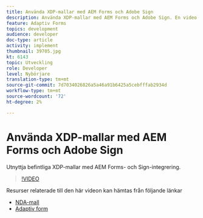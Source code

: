 ```yaml
---
title: Använda XDP-mallar med AEM Forms och Adobe Sign
description: Använda XDP-mallar med AEM Forms och Adobe Sign. En video som detaljerat utnyttjar befintliga XDP-mallar med AEM Forms- och Sign-integrering.
feature: Adaptiv Forms
topics: development
audience: developer
doc-type: article
activity: implement
thumbnail: 39705.jpg
kt: 6143
topic: Utveckling
role: Developer
level: Nybörjare
translation-type: tm+mt
source-git-commit: 7d7034026826a5a46a91b6425a5cebfffab2934d
workflow-type: tm+mt
source-wordcount: '72'
ht-degree: 2%

---
```


# Använda XDP-mallar med AEM Forms och Adobe Sign

Utnyttja befintliga XDP-mallar med AEM Forms- och Sign-integrering.

>[!VIDEO](https://video.tv.adobe.com/v/39705/?quality=9&learn=on)

Resurser relaterade till den här videon kan hämtas från följande länkar

* [NDA-mall](assets/nda-agreement-xdp-template.zip)
* [Adaptiv form](assets/nda-agreement-af-with-xdp-template.zip)
